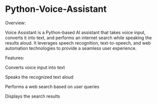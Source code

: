 # Python-Voice-Assistant
Overview:

Voice Assistant is a Python-based AI assistant that takes voice input, converts it into text, and performs an internet search while speaking the results aloud. It leverages speech recognition, text-to-speech, and web automation technologies to provide a seamless user experience.

Features:

Converts voice input into text

Speaks the recognized text aloud

Performs a web search based on user queries

Displays the search results
